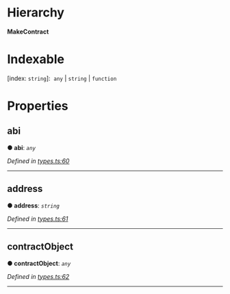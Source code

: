

# Hierarchy

**MakeContract**

# Indexable

\[index: `string`\]:&nbsp; `any` &#124; `string` &#124; `function`

# Properties

<a id="abi"></a>

##  abi

**● abi**: *`any`*

*Defined in [types.ts:60](https://github.com/paritytech/js-libs/blob/e5d602e/packages/light.js/src/types.ts#L60)*

___
<a id="address"></a>

##  address

**● address**: *`string`*

*Defined in [types.ts:61](https://github.com/paritytech/js-libs/blob/e5d602e/packages/light.js/src/types.ts#L61)*

___
<a id="contractobject"></a>

##  contractObject

**● contractObject**: *`any`*

*Defined in [types.ts:62](https://github.com/paritytech/js-libs/blob/e5d602e/packages/light.js/src/types.ts#L62)*

___

